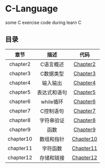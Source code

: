# C-Language
some C exercise code during learn C
## 目录
| 章节 |  描述  |  代码  |
|:------:|:-------:|:----------:|
| chapter2 | C语言概述  | [Chapter2](Chapter2) |
| chapter3 | C数据类型  |  [Chapter3](Chapter3) |
| chapter4 | 输入输出   |  [Chapter4](Chapter4) |
| chapter5 | 表达式和语句|  [Chapter5](Chapter5) |
| chapter6 | while循环  |  [Chapter6](Chapter6) |
| chapter7 | C控制语句  |  [Chapter7](Chapter7) |
| chapter8 | 字符串验证 |  [Chapter8](Chapter8) |
| chapter9 |  函数      |  [Chapter9](Chapter9) |
| chapter10|  数组和指针|  [Chapter10](Chapter10) |
| chapter11| 字符函数   |  [Chapter11](Chapter11) |
| chapter12| 存储和链接 |  [Chapter12](Chapter12) |